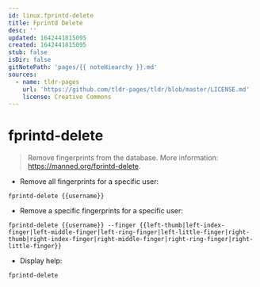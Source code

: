 ```yaml
---
id: linux.fprintd-delete
title: Fprintd Delete
desc: ''
updated: 1642441815095
created: 1642441815095
stub: false
isDir: false
gitNotePath: 'pages/{{ noteHiearchy }}.md'
sources:
  - name: tldr-pages
    url: 'https://github.com/tldr-pages/tldr/blob/master/LICENSE.md'
    license: Creative Commons
---
```

# fprintd-delete

> Remove fingerprints from the database.
> More information: <https://manned.org/fprintd-delete>.

- Remove all fingerprints for a specific user:

`fprintd-delete {{username}}`

- Remove a specific fingerprints for a specific user:

`fprintd-delete {{username}} --finger {{left-thumb|left-index-finger|left-middle-finger|left-ring-finger|left-little-finger|right-thumb|right-index-finger|right-middle-finger|right-ring-finger|right-little-finger}}`

- Display help:

`fprintd-delete`

